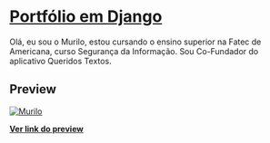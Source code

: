 # [Portfólio em Django](http://jilcimar.github.io/)

Olá, eu sou o Murilo, estou cursando o ensino superior na Fatec de Americana, curso Segurança da Informação. Sou Co-Fundador do aplicativo Queridos Textos.

## Preview

[![Murilo](https://i.imgur.com/vrVTuO5.png)](https://murilogomes.herokuapp.com)

**[Ver link do preview](https://murilogomes.herokuapp.com)**

